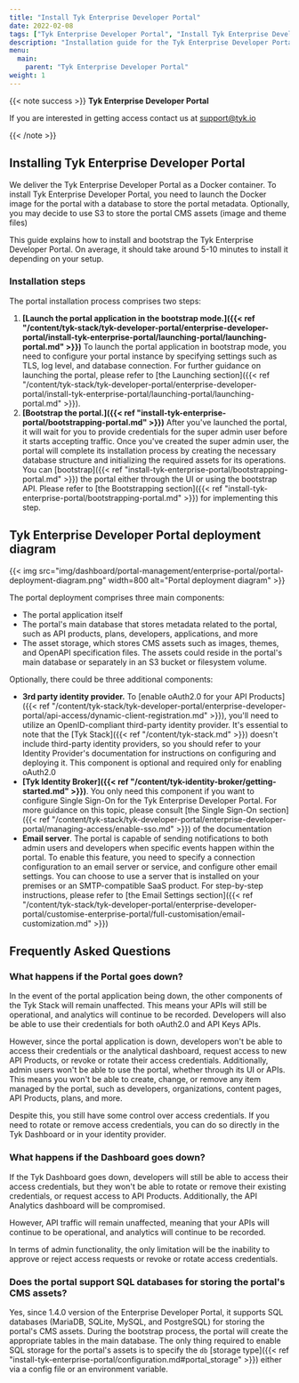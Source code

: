 ```yaml
---
title: "Install Tyk Enterprise Developer Portal"
date: 2022-02-08
tags: ["Tyk Enterprise Developer Portal", "Install Tyk Enterprise Developer Portal", "Bootstrap Tyk Enterprise Developer Portal"]
description: "Installation guide for the Tyk Enterprise Developer Portal"
menu:
  main:
    parent: "Tyk Enterprise Developer Portal"
weight: 1
---
```


{{< note success >}}
**Tyk Enterprise Developer Portal**

If you are interested in getting access contact us at [support@tyk.io](<mailto:support@tyk.io?subject=Tyk Enterprise Developer Portal Beta>)

{{< /note >}}

## Installing Tyk Enterprise Developer Portal
We deliver the Tyk Enterprise Developer Portal as a Docker container. To  install Tyk Enterprise Developer Portal, you need to launch the Docker image for the portal with a database to store the portal metadata.
Optionally, you may decide to use S3 to store the portal CMS assets (image and theme files)

This guide explains how to install and bootstrap the Tyk Enterprise Developer Portal. On average, it should take around 5-10 minutes to install it depending on your setup.

###  Installation steps
The portal installation process comprises two steps:
1. **[Launch the portal application in the bootstrap mode.]({{< ref "/content/tyk-stack/tyk-developer-portal/enterprise-developer-portal/install-tyk-enterprise-portal/launching-portal/launching-portal.md" >}})** To launch the portal application in bootstrap mode, you need to configure your portal instance by specifying settings such as TLS, log level, and database connection.
For further guidance on launching the portal, please refer to [the Launching section]({{< ref "/content/tyk-stack/tyk-developer-portal/enterprise-developer-portal/install-tyk-enterprise-portal/launching-portal/launching-portal.md" >}}).
2. **[Bootstrap the portal.]({{< ref "install-tyk-enterprise-portal/bootstrapping-portal.md" >}})** After you've launched the portal, it will wait for you to provide credentials for the super admin user before it starts accepting traffic.
Once you've created the super admin user, the portal will complete its installation process by creating the necessary database structure and initializing the required assets for its operations. You can [bootstrap]({{< ref "install-tyk-enterprise-portal/bootstrapping-portal.md" >}}) the portal either through the UI or using the bootstrap API.
Please refer to [the Bootstrapping section]({{< ref "install-tyk-enterprise-portal/bootstrapping-portal.md" >}}) for implementing this step.

## Tyk Enterprise Developer Portal deployment diagram
{{< img src="img/dashboard/portal-management/enterprise-portal/portal-deployment-diagram.png" width=800 alt="Portal deployment diagram" >}}
<br/>

The portal deployment comprises three main components:
- The portal application itself
- The portal's main database that stores metadata related to the portal, such as API products, plans, developers, applications, and more
- The asset storage, which stores CMS assets such as images, themes, and OpenAPI specification files. The assets could reside in the portal's main database or separately in an S3 bucket or filesystem volume.

Optionally, there could be three additional components:
- **3rd party identity provider.** To [enable oAuth2.0 for your API Products]({{< ref "/content/tyk-stack/tyk-developer-portal/enterprise-developer-portal/api-access/dynamic-client-registration.md" >}}), you'll need to utilize an OpenID-compliant third-party identity provider.
It's essential to note that the [Tyk Stack]({{< ref "/content/tyk-stack.md" >}}) doesn't include third-party identity providers, so you should refer to your Identity Provider's documentation for instructions on configuring and deploying it.
This component is optional and required only for enabling oAuth2.0
- **[Tyk Identity Broker]({{< ref "/content/tyk-identity-broker/getting-started.md" >}})**. You only need this component if you want to configure Single Sign-On for the Tyk Enterprise Developer Portal.
For more guidance on this topic, please consult [the Single Sign-On section]({{< ref "/content/tyk-stack/tyk-developer-portal/enterprise-developer-portal/managing-access/enable-sso.md" >}}) of the documentation
- **Email server**. The portal is capable of sending notifications to both admin users and developers when specific events happen within the portal.
To enable this feature, you need to specify a connection configuration to an email server or service, and configure other email settings.
You can choose to use a server that is installed on your premises or an SMTP-compatible SaaS product.
For step-by-step instructions, please refer to [the Email Settings section]({{< ref "/content/tyk-stack/tyk-developer-portal/enterprise-developer-portal/customise-enterprise-portal/full-customisation/email-customization.md" >}})

## Frequently Asked Questions
### What happens if the Portal goes down?
In the event of the portal application being down, the other components of the Tyk Stack will remain unaffected.
This means your APIs will still be operational, and analytics will continue to be recorded.
Developers will also be able to use their credentials for both oAuth2.0 and API Keys APIs.

However, since the portal application is down, developers won't be able to access their credentials or the analytical dashboard, request access to new API Products, or revoke or rotate their access credentials.
Additionally, admin users won't be able to use the portal, whether through its UI or APIs.
This means you won't be able to create, change, or remove any item managed by the portal, such as developers, organizations, content pages, API Products, plans, and more.

Despite this, you still have some control over access credentials.
If you need to rotate or remove access credentials, you can do so directly in the Tyk Dashboard or in your identity provider.

### What happens if the Dashboard goes down?
If the Tyk Dashboard goes down, developers will still be able to access their access credentials, but they won't be able to rotate or remove their existing credentials, or request access to API Products.
Additionally, the API Analytics dashboard will be compromised.

However, API traffic will remain unaffected, meaning that your APIs will continue to be operational, and analytics will continue to be recorded.

In terms of admin functionality, the only limitation will be the inability to approve or reject access requests or revoke or rotate access credentials.


### Does the portal support SQL databases for storing the portal's CMS assets?
Yes, since 1.4.0 version of the Enterprise Developer Portal, it supports SQL databases (MariaDB, SQLite, MySQL, and PostgreSQL) for storing the portal's CMS assets.
During the bootstrap process, the portal will create the appropriate tables in the main database. The only thing required to enable SQL storage for the portal's assets is to specify the `db` [storage type]({{< ref "install-tyk-enterprise-portal/configuration.md#portal_storage" >}}) either via a config file or an environment variable.